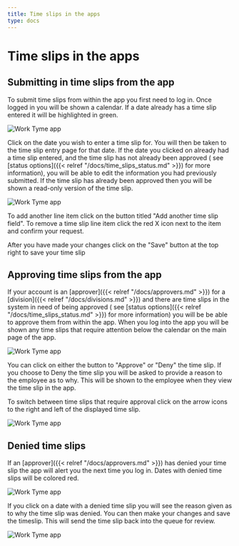 ```yaml
---
title: Time slips in the apps
type: docs
---
```


# Time slips in the apps

## Submitting in time slips from the app

To submit time slips from within the app you first need to log in. Once logged in you will be shown a calendar. If a date already has a time slip entered it will be highlighted in green.

![Work Tyme app](/docs/img/app_welcome.png)

Click on the date you wish to enter a time slip for. You will then be taken to the time slip entry page for that date. If the date you clicked on already had a time slip entered, and the time slip has not already been approved ( see [status options]({{< relref "/docs/time_slips_status.md" >}}) for more information), you will be able to edit the information you had previously submitted. If the time slip has already been approved then you will be shown a read-only version of the time slip.

![Work Tyme app](/docs/img/app_add.png)

To add another line item click on the button titled "Add another time slip field". To remove a time slip line item click the red X icon next to the item and confirm your request.

After you have made your changes click on the "Save" button at the top right to save your time slip

## Approving time slips from the app

If your account is an [approver]({{< relref "/docs/approvers.md" >}}) for a [division]({{< relref "/docs/divisions.md" >}}) and there are time slips in the system in need of being approved ( see [status options]({{< relref "/docs/time_slips_status.md" >}}) for more information) you will be be able to approve them from within the app. When you log into the app you will be shown any time slips that require attention below the calendar on the main page of the app.

![Work Tyme app](/docs/img/app_approve.png)

You can click on either the button to "Approve" or "Deny" the time slip. If you choose to Deny the time slip you will be asked to provide a reason to the employee as to why. This will be shown to the employee when they view the time slip in the app.

To switch between time slips that require approval click on the arrow icons to the right and left of the displayed time slip.

![Work Tyme app](/docs/img/app_deny.png)

## Denied time slips

If an [approver]({{< relref "/docs/approvers.md" >}}) has denied your time slip the app will alert you the next time you log in. Dates with denied time slips will be colored red.

![Work Tyme app](/docs/img/app_denied.png)

If you click on a date with a denied time slip you will see the reason given as to why the time slip was denied. You can then make your changes and save the timeslip. This will send the time slip back into the queue for review.

![Work Tyme app](/docs/img/app_denied_edit.png)
